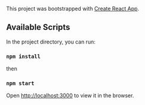 This project was bootstrapped with [Create React App](https://github.com/facebook/create-react-app).

## Available Scripts

In the project directory, you can run:
### `npm install`
then
### `npm start`


Open [http://localhost:3000](http://localhost:3000) to view it in the browser.


